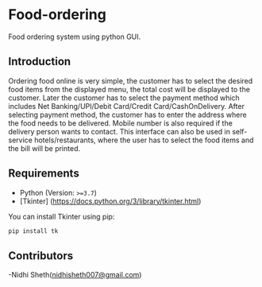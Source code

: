 # Food-ordering
Food ordering system using python GUI.

## Introduction
 
Ordering food online is very simple, the customer has to select the desired food items
from the displayed menu, the total cost will be displayed to the customer. Later the
customer has to select the payment method which includes Net Banking/UPI/Debit
Card/Credit Card/CashOnDelivery. After selecting payment method, the customer has to
enter the address where the food needs to be delivered. Mobile number is also required if
the delivery person wants to contact.
This interface can also be used in self-service hotels/restaurants, where the user has to
select the food items and the bill will be printed. 

## Requirements 
- Python (Version: `>=3.7`)
- [Tkinter] (https://docs.python.org/3/library/tkinter.html)

You can install Tkinter using pip:
```bash
pip install tk
```
## Contributors
-Nidhi Sheth(nidhisheth007@gmail.com)
